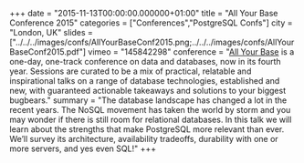 +++
date = "2015-11-13T00:00:00.000000+01:00"
title = "All Your Base Conference 2015"
categories = ["Conferences","PostgreSQL Confs"]
city = "London, UK"
slides = ["../../../images/confs/AllYourBaseConf2015.png;../../../images/confs/AllYourBaseConf2015.pdf"]
vimeo = "145842298"
conference = "[All Your Base](http://www.allyourbaseconf.com) is a one-day, one-track conference on data and databases, now in its fourth year. Sessions are curated to be a mix of practical, relatable and inspirational talks on a range of database technologies, established and new, with guaranteed actionable takeaways and solutions to your biggest bugbears."
summary = "The database landscape has changed a lot in the recent years. The NoSQL movement has taken the world by storm and you may wonder if there is still room for relational databases. In this talk we will learn about the strengths that make PostgreSQL more relevant than ever. We’ll survey its architecture, availability tradeoffs, durability with one or more servers, and yes even SQL!"
+++
